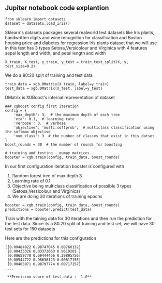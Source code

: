 ## Jupiter notebook code explantion

```
from sklearn import datasets
dataset = datasets.load_iris()
```
Sklearn's datasets packages several realworld test datasets like Iris plants, handwritten digits and wine recognition for classification and Boston housing price and diabetes for regression
Iris plants dataset that we will use in this test has 3 types Setosa,Versicolour and Virginica with 4 features sepal length and width, and petal length and width

```
X_train, X_test, y_train, y_test = train_test_split(X, y, test_size=0.2)
```
We do a 80:20 split of training and test data

```
train_data = xgb.DMatrix(X_train, label=y_train)
test_data = xgb.DMatrix(X_test, label=y_test)
```
DMatrix is XGBoost's internal representation of dataset 

```
### xgboost config first iteration
config = {
    'max_depth': 3,  # the maximum depth of each tree
    'eta': 0.1,  # learning rate 
    'verbose': 3,  # verbose
    'objective': 'multi:softprob',  # multiclass classification using the softmax objective
    'num_class': 3  # the number of classes that exist in this datset
}
boost_rounds = 30  # the number of rounds for boosting

# training and testing - numpy matrices
booster = xgb.train(config, train_data, boost_rounds)
```
In our first configuration iteration booster is configured with 
1) Random forest tree of max depth 3 
2) Learning rate of 0.1
3) Objective being multiclass classification of possible 3 types (Setosa,Versicolour and Virginica)
4) We are doing 30 iterations of training epochs

```
booster = xgb.train(config, train_data, boost_rounds)
predictions = booster.predict(test_data)
```
Train with the taining data for 30 iterations and then run the prediction for the test data. Since its a 80:20 split of training and test set, we will have 30 test sets for 150 datasets

Here are the predictions for this configuration
```
[[0.00484822 0.98747045 0.00768132]
 [0.00435326 0.03372663 0.9619201 ]
 [0.00659778 0.69444466 0.29895756]
 [0.00544722 0.98638123 0.00817155]
 [0.00485071 0.98797774 0.00717157]
....

 **Precision score of test data :  1.0**
```
